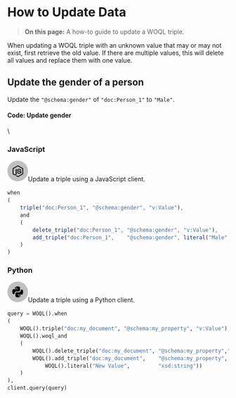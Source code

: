 # How to Update Data

> **On this page:** A how-to guide to update a WOQL triple.

When updating a WOQL triple with an unknown value that may or may not exist, first retrieve the old value. If there are multiple values, this will delete all values and replace them with one value.

## Update the gender of a person

Update the `"@schema:gender"` of `"doc:Person_1"` to `"Male"`.

#### Code: Update gender

\


### **JavaScript**

![info](../../../img/ico/terminusdb-icon-node-js.png)Update a triple using a JavaScript client.

```javascript
when
(
    triple("doc:Person_1", "@schema:gender", "v:Value"),
    and
    (
        delete_triple("doc:Person_1", "@schema:gender", "v:Value"),
        add_triple("doc:Person_1",    "@schema:gender", literal("Male", "string"))
    )
)
```

### **Python**

![info](../../../img/ico/terminusdb-icon-python.png)Update a triple using a Python client.

```python
query = WOQL().when
(
    WOQL().triple("doc:my_document", "@schema:my_property", "v:Value"),
    WOQL().woql_and
    (
        WOQL().delete_triple("doc:my_document", "@schema:my_property","v:Value"),
        WOQL().add_triple("doc:my_document",    "@schema:my_property", 
            WOQL().literal("New Value",         "xsd:string"))
    )
),
client.query(query)
```
